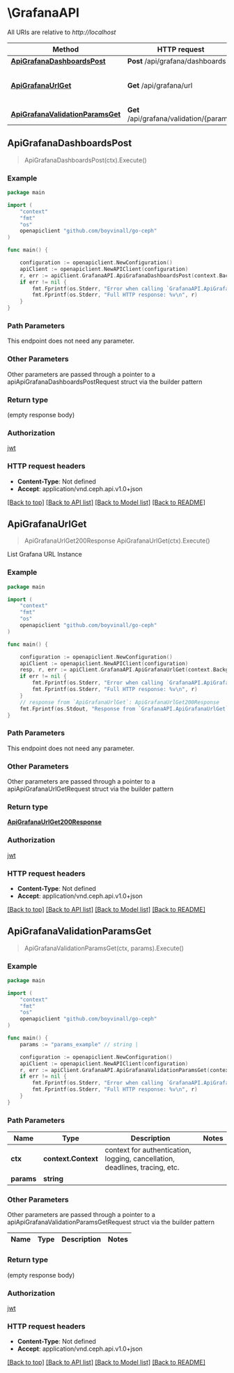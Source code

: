 # \GrafanaAPI

All URIs are relative to *http://localhost*

Method | HTTP request | Description
------------- | ------------- | -------------
[**ApiGrafanaDashboardsPost**](GrafanaAPI.md#ApiGrafanaDashboardsPost) | **Post** /api/grafana/dashboards | 
[**ApiGrafanaUrlGet**](GrafanaAPI.md#ApiGrafanaUrlGet) | **Get** /api/grafana/url | List Grafana URL Instance
[**ApiGrafanaValidationParamsGet**](GrafanaAPI.md#ApiGrafanaValidationParamsGet) | **Get** /api/grafana/validation/{params} | 



## ApiGrafanaDashboardsPost

> ApiGrafanaDashboardsPost(ctx).Execute()



### Example

```go
package main

import (
	"context"
	"fmt"
	"os"
	openapiclient "github.com/boyvinall/go-ceph"
)

func main() {

	configuration := openapiclient.NewConfiguration()
	apiClient := openapiclient.NewAPIClient(configuration)
	r, err := apiClient.GrafanaAPI.ApiGrafanaDashboardsPost(context.Background()).Execute()
	if err != nil {
		fmt.Fprintf(os.Stderr, "Error when calling `GrafanaAPI.ApiGrafanaDashboardsPost``: %v\n", err)
		fmt.Fprintf(os.Stderr, "Full HTTP response: %v\n", r)
	}
}
```

### Path Parameters

This endpoint does not need any parameter.

### Other Parameters

Other parameters are passed through a pointer to a apiApiGrafanaDashboardsPostRequest struct via the builder pattern


### Return type

 (empty response body)

### Authorization

[jwt](../README.md#jwt)

### HTTP request headers

- **Content-Type**: Not defined
- **Accept**: application/vnd.ceph.api.v1.0+json

[[Back to top]](#) [[Back to API list]](../README.md#documentation-for-api-endpoints)
[[Back to Model list]](../README.md#documentation-for-models)
[[Back to README]](../README.md)


## ApiGrafanaUrlGet

> ApiGrafanaUrlGet200Response ApiGrafanaUrlGet(ctx).Execute()

List Grafana URL Instance

### Example

```go
package main

import (
	"context"
	"fmt"
	"os"
	openapiclient "github.com/boyvinall/go-ceph"
)

func main() {

	configuration := openapiclient.NewConfiguration()
	apiClient := openapiclient.NewAPIClient(configuration)
	resp, r, err := apiClient.GrafanaAPI.ApiGrafanaUrlGet(context.Background()).Execute()
	if err != nil {
		fmt.Fprintf(os.Stderr, "Error when calling `GrafanaAPI.ApiGrafanaUrlGet``: %v\n", err)
		fmt.Fprintf(os.Stderr, "Full HTTP response: %v\n", r)
	}
	// response from `ApiGrafanaUrlGet`: ApiGrafanaUrlGet200Response
	fmt.Fprintf(os.Stdout, "Response from `GrafanaAPI.ApiGrafanaUrlGet`: %v\n", resp)
}
```

### Path Parameters

This endpoint does not need any parameter.

### Other Parameters

Other parameters are passed through a pointer to a apiApiGrafanaUrlGetRequest struct via the builder pattern


### Return type

[**ApiGrafanaUrlGet200Response**](ApiGrafanaUrlGet200Response.md)

### Authorization

[jwt](../README.md#jwt)

### HTTP request headers

- **Content-Type**: Not defined
- **Accept**: application/vnd.ceph.api.v1.0+json

[[Back to top]](#) [[Back to API list]](../README.md#documentation-for-api-endpoints)
[[Back to Model list]](../README.md#documentation-for-models)
[[Back to README]](../README.md)


## ApiGrafanaValidationParamsGet

> ApiGrafanaValidationParamsGet(ctx, params).Execute()



### Example

```go
package main

import (
	"context"
	"fmt"
	"os"
	openapiclient "github.com/boyvinall/go-ceph"
)

func main() {
	params := "params_example" // string | 

	configuration := openapiclient.NewConfiguration()
	apiClient := openapiclient.NewAPIClient(configuration)
	r, err := apiClient.GrafanaAPI.ApiGrafanaValidationParamsGet(context.Background(), params).Execute()
	if err != nil {
		fmt.Fprintf(os.Stderr, "Error when calling `GrafanaAPI.ApiGrafanaValidationParamsGet``: %v\n", err)
		fmt.Fprintf(os.Stderr, "Full HTTP response: %v\n", r)
	}
}
```

### Path Parameters


Name | Type | Description  | Notes
------------- | ------------- | ------------- | -------------
**ctx** | **context.Context** | context for authentication, logging, cancellation, deadlines, tracing, etc.
**params** | **string** |  | 

### Other Parameters

Other parameters are passed through a pointer to a apiApiGrafanaValidationParamsGetRequest struct via the builder pattern


Name | Type | Description  | Notes
------------- | ------------- | ------------- | -------------


### Return type

 (empty response body)

### Authorization

[jwt](../README.md#jwt)

### HTTP request headers

- **Content-Type**: Not defined
- **Accept**: application/vnd.ceph.api.v1.0+json

[[Back to top]](#) [[Back to API list]](../README.md#documentation-for-api-endpoints)
[[Back to Model list]](../README.md#documentation-for-models)
[[Back to README]](../README.md)

